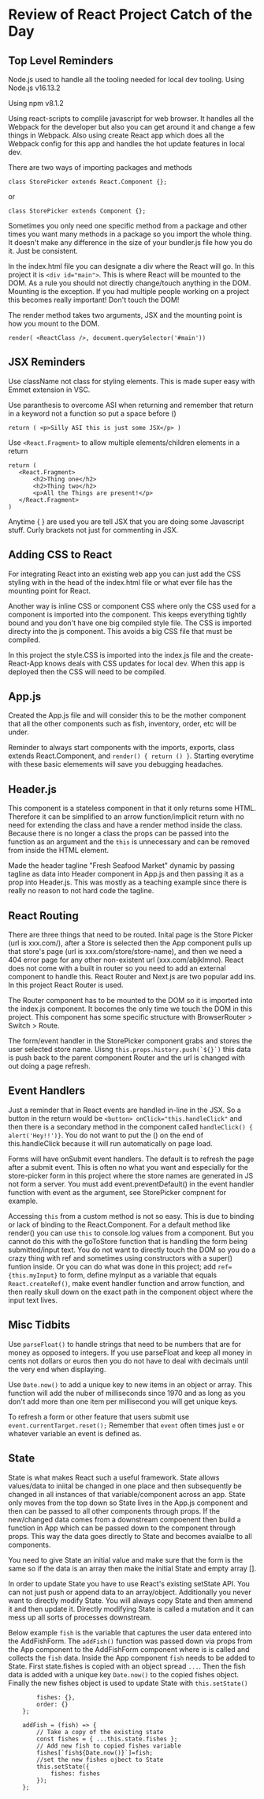 # Review of React Project Catch of the Day

## Top Level Reminders

Node.js used to handle all the tooling needed for local dev tooling. Using Node.js v16.13.2

Using npm v8.1.2

Using react-scripts to complile javascript for web browser. It handles all the Webpack for the developer but also you can get around it and change a few things in Webpack. Also using create React app which does all the Webpack config for this app and handles the hot update features in local dev.

There are two ways of importing packages and methods

```import React from 'react';
class StorePicker extends React.Component {};
```

or

```import { Component } from 'react';
class StorePicker extends Component {};
```

Sometimes you only need one specific method from a package and other times you want many methods in a package so you import the whole thing. It doesn't make any difference in the size of your bundler.js file how you do it. Just be consistent.

In the index.html file you can designate a div where the React will go. In this project it is `<div id="main">`. This is where React will be mounted to the DOM. As a rule you should not directly change/touch anything in the DOM. Mounting is the exception. If you had multiple people working on a project this becomes really important! Don't touch the DOM!

The render method takes two arguments, JSX and the mounting point is how you mount to the DOM.

`render( <ReactClass />, document.querySelector('#main'))`

## JSX Reminders

Use className not class for styling elements. This is made super easy with Emmet extension in VSC.

Use paranthesis to overcome ASI when returning and remember that return in a keyword not a function so put a space before ()

`return ( <p>Silly ASI this is just some JSX</p> ) `

Use `<React.Fragment>` to allow multiple elements/children elements in a return

```
return (
   <React.Fragment>
       <h2>Thing one</h2>
       <h2>Thing two</h2>
       <p>All the Things are present!</p>
   </React.Fragment>
)
```

Anytime { } are used you are tell JSX that you are doing some Javascript stuff. Curly brackets not just for commenting in JSX.

## Adding CSS to React

For integrating React into an existing web app you can just add the CSS styling with <link> in the head of the index.html file or what ever file has the mounting point for React.

Another way is inline CSS or component CSS where only the CSS used for a component is imported into the component. This keeps everything tightly bound and you don't have one big compiled style file. The CSS is imported directy into the js component. This avoids a big CSS file that must be compiled.

In this project the style.CSS is imported into the index.js file and the create-React-App knows deals with CSS updates for local dev. When this app is deployed then the CSS will need to be compiled.

## App.js

Created the App.js file and will consider this to be the mother component that all the other components such as fish, inventory, order, etc will be under.

Reminder to always start components with the imports, exports, class extends React.Component, and `render() { return () }`. Starting everytime with these basic elemements will save you debugging headaches.

## Header.js

This component is a stateless component in that it only returns some HTML. Therefore it can be simplified to an arrow function/implicit return with no need for extending the class and have a render method inside the class. Because there is no longer a class the props can be passed into the function as an argument and the `this` is unnecessary and can be removed from inside the HTML element.

Made the header tagline "Fresh Seafood Market" dynamic by passing tagline as data into Header component in App.js and then passing it as a prop into Header.js. This was mostly as a teaching example since there is really no reason to not hard code the tagline.

## React Routing

There are three things that need to be routed. Inital page is the Store Picker (url is xxx.com/), after a Store is selected then the App component pulls up that store's page (url is xxx.com/store/store-name), and then we need a 404 error page for any other non-existent url (xxx.com/abjklmno). React does not come with a built in router so you need to add an external component to handle this. React Router and Next.js are two popular add ins. In this project React Router is used.

The Router component has to be mounted to the DOM so it is imported into the index.js component. It becomes the only time we touch the DOM in this project. This component has some specific structure with BrowserRouter > Switch > Route.

The form/event handler in the StorePicker component grabs and stores the user selected store name. Uisng `` this.props.history.push(`${}`) `` this data is push back to the parent component Router and the url is changed with out doing a page refresh.

## Event Handlers

Just a reminder that in React events are handled in-line in the JSX. So a button in the return would be `<button> onClick="this.handleClick"` and then there is a secondary method in the component called `handleClick() { alert('Hey!!')}`. You do not want to put the () on the end of this.handleClick because it will run automatically on page load.

Forms will have onSubmit event handlers. The default is to refresh the page after a submit event. This is often no what you want and especially for the store-picker form in this project where the store names are generated in JS not form a server. You must add event.preventDefault() in the event handler function with event as the argument, see StorePicker compnent for example.

Accessing `this` from a custom method is not so easy. This is due to binding or lack of binding to the React.Component. For a default method like render() you can use `this` to console.log values from a component. But you cannot do this with the goToStore function that is handling the form being submitted/input text. You do not want to directly touch the DOM so you do a crazy thing with ref and sometimes using constructors with a super() funtion inside. Or you can do what was done in this project; add `ref={this.myInput}` to form, define myInput as a variable that equals `React.createRef()`, make event handler function and arrow function, and then really skull down on the exact path in the component object where the input text lives.

## Misc Tidbits

Use `parseFloat()` to handle strings that need to be numbers that are for money as opposed to integers. If you use parseFloat and keep all money in cents not dollars or euros then you do not have to deal with decimals until the very end when displaying.

Use `Date.now()` to add a unique key to new items in an object or array. This function will add the nuber of milliseconds since 1970 and as long as you don't add more than one item per millisecond you will get unique keys.

To refresh a form or other feature that users submit use `event.currentTarget.reset();` Remember that `event` often times just `e` or whatever variable an event is defined as.

## State

State is what makes React such a useful framework. State allows values/data to iniital be changed in one place and then subsequently be changed in all instances of that variable/component across an app. State only moves from the top down so State lives in the App.js component and then can be passed to all other components through props. If the new/changed data comes from a downstream compoenent then build a function in App which can be passed down to the component through props. This way the data goes directly to State and becomes avaialbe to all components.

You need to give State an initial value and make sure that the form is the same so if the data is an array then make the initial State and empty array [].

In order to update State you have to use React's existing setState API. You can not just push or append data to an array/object. Additionally you never want to directly modify State. You will always copy State and then ammend it and then update it. Directly modifying State is called a mutation and it can mess up all sorts of processes downstream.

Below example `fish` is the variable that captures the user data entered into the AddFishForm. The `addFish()` function was passed down via props from the App component to the AddFishForm component where is is called and collects the `fish` data. Inside the App component `fish` needs to be added to State. First state.fishes is copied with an object spread `...`. Then the fish data is added with a unique key `Date.now()` to the copied fishes object. Finally the new fishes object is used to update State with `this.setState()`

```state = {
        fishes: {},
        order: {}
    };

    addFish = (fish) => {
        // Take a copy of the existing state
        const fishes = { ...this.state.fishes };
        // Add new fish to copied fishes variable
        fishes[`fish${Date.now()}`]=fish;
        //set the new fishes ojbect to State
        this.setState({
            fishes: fishes
        });
    };
```
